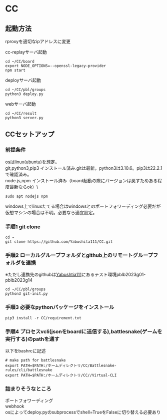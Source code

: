 # CC
## 起動方法
rproxyを適切なipアドレスに変更

cc-replayサーバ起動
```
cd ~/CC/board
export NODE_OPTIONS=--openssl-legacy-provider
npm start
```
deployサーバ起動
```
cd ~/CC/pbl/groups
python3 deploy.py
```
webサーバ起動
```
cd ~/CC/result
python3 server.py
```
## CCセットアップ
### 前提条件
osはlinux(ubuntu)を想定。\
git,python3,pip3 インストール済み.gitは最新。python3は3.10.6。pip3は22.2.1で確認済み。\
node.js,npm インストール済み（board起動の際にバージョンは戻すためある程度最新ならok）\ 
```
sudo apt nodejs npm
```
windows上でlinuxたてる場合はwindowsとのポートフォワーディング必要だが仮想マシンの場合は不明。必要なら適宜設定。
### 手順1 git clone
```
cd ~
git clone https://github.com/Yabushita111/CC.git
```
### 手順2 ローカルグループフォルダとgithub上のリモートグループフォルダを連携
※ただし連携先のgithubは[Yabushtia111](https://github.com/Yabushita111)にあるテスト環境pblb2023g01-pblb2023g14
```
cd ~/CC/pbl/groups
python3 git-init.py
```
### 手順3 必要なpythonパッケージをインストール
`pip3 install -r CC/requirement.txt`
### 手順4 プロセスvcli(jsonをboardに送信する),battlesnake(ゲームを実行する)のpathを通す
以下をbashrcに記述
```
# make path for battlesnake
export PATH=$PATH:/ホームディレクトリ/CC/Battlesnake-rules/cli/battlesnake
export PATH=$PATH:/ホームディレクトリ/CC//Virtual-CLI
```

### 詰まりそうなところ
ポートフォワーディング\
webhook\
osによってdeploy.pyのsubprocessでshell=TrueをFalseに切り替える必要あり


